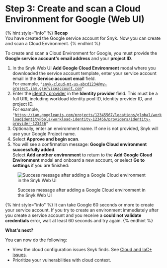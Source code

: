 # Step 3: Create and scan a Cloud Environment for Google (Web UI)

{% hint style="info" %}
**Recap**\
You have created the Google service account for Snyk. Now you can create and scan a Cloud Environment.
{% endhint %}

To create and scan a Cloud Environment for Google, you must provide the **Google service account's email address** and your **project ID**.

1. In the Snyk Web UI **Add Google Cloud Environment** modal where you downloaded the service account template, enter your service account email in the **Service account email** field.\
   For example, `"`[`snyk-cloud-mt-us-abcd1234@my-project.iam.gserviceaccount.com`](mailto:snyk-cloud-mt-us-abcd1234@my-project.iam.gserviceaccount.com)`"`
2. Enter the [identity provider](https://docs.snyk.io/integrate-with-snyk/cloud-platforms-integrations/google-cloud-integration/google-cloud-integration-web-ui/step-2-create-the-google-service-account-web-ui#apply-terraform) in the **Identity provider** field. This must be a full URL including workload identity pool ID, identity provider ID, and project ID.\
   For example, `"`[`https://iam.googleapis.com/projects/12345567/locations/global/workloadIdentityPools/workload-identity-123456/providers/identity-provider-123456`](https://iam.googleapis.com/projects/12345567/locations/global/workloadIdentityPools/workload-identity-123456/providers/identity-provider-123456)`"`
3. Optionally, enter an environment name. If one is not provided, Snyk will use your Google Project name.
4. Select **Approve and begin scan**.
5. You will see a confirmation message: **Google Cloud environment successfully added**.\
   Select **Add another environment** to return to the **Add Google Cloud Environment** modal and onboard a new account, or select **Go to settings** if you are finished:

<figure><img src="../../../../.gitbook/assets/snyk-cloud-onboard-google-ui-success.png" alt="Success message after adding a Google Cloud environment in the Snyk Web UI"><figcaption><p>Success message after adding a Google Cloud environment in the Snyk Web UI</p></figcaption></figure>

{% hint style="info" %}
It can take Google 60 seconds or more to create your service account. If you try to create an environment immediately after you create a service account and you receive a **could not validate credentials** error, wait at least 60 seconds and try again.
{% endhint %}

**What's next?**

You can now do the following:

* View the cloud configuration issues Snyk finds. See [Cloud and IaC+ issues](../../../../scan-with-snyk/snyk-iac/getting-started-with-iac+-and-cloud-scans/manage-iac+-and-cloud-issues/).
* Prioritize your vulnerabilities with cloud context.
